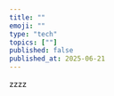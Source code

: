 ```yaml
---
title: ""
emoji: ""
type: "tech"
topics: [""]
published: false
published_at: 2025-06-21
---
```


zzzz
